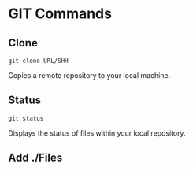 # GIT Commands
## Clone  
`git clone URL/SHH`  

Copies a remote repository to your local machine.
## Status
`git status`  

Displays the status of files within your local repository.

## Add ./Files
